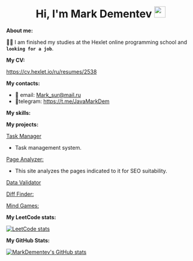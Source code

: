 <div id="header" align="center">
  <h1>
    Hi, I'm Mark Dementev
    <img src="https://media.giphy.com/media/hvRJCLFzcasrR4ia7z/giphy.gif" width="30px"/>
  </h1>
</div>

<b>About me:</b>

:man_student: I am finished my studies at the Hexlet online programming school and **```looking for a job```**.

<b>My CV:</b>

https://cv.hexlet.io/ru/resumes/2538

<b>My contacts:</b>

- 📧 email: Mark_sur@mail.ru
- 📱telegram: https://t.me/JavaMarkDem

<b>My skills:</b>


<b>My projects:</b>

[Task Manager](https://github.com/MarkDementev/Task-Manager)
- Task management system.

[Page Analyzer:](https://github.com/MarkDementev/Page-analyzer)
- This site analyzes the pages indicated to it for SEO suitability. 

[Data Validator](https://github.com/MarkDementev/Data-validator)

[Diff Finder:](https://github.com/evgeniy1503/java-project-2)

[Mind Games:](https://github.com/MarkDementev/Mind-games)

<b>My LeetCode stats:</b>

[![LeetCode stats](https://leetcode-stats-six.vercel.app/api?username=MarkDementev&theme=dark)](https://leetcode.com/MarkDementev/)

<b>My GitHub Stats:</b>

[![MarkDementev's GitHub stats](https://github-readme-stats.vercel.app/api?username=MarkDementev&theme=dark)](https://github.com/MarkDementev/github-readme-stats)
